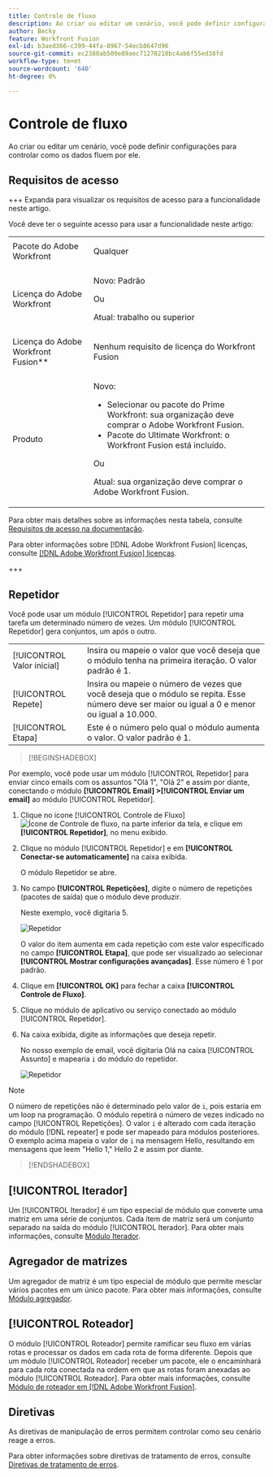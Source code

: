 ```yaml
---
title: Controle de fluxo
description: Ao criar ou editar um cenário, você pode definir configurações para controlar como os dados fluem por ele.
author: Becky
feature: Workfront Fusion
exl-id: b3aed366-c399-44fa-8967-54ecb8647d96
source-git-commit: ec2388ab509e89aec71278210bc4ab6f55ed38fd
workflow-type: tm+mt
source-wordcount: '640'
ht-degree: 0%

---
```


# Controle de fluxo

Ao criar ou editar um cenário, você pode definir configurações para controlar como os dados fluem por ele.

## Requisitos de acesso

+++ Expanda para visualizar os requisitos de acesso para a funcionalidade neste artigo.

Você deve ter o seguinte acesso para usar a funcionalidade neste artigo:

<table style="table-layout:auto">
 <col> 
 <col> 
 <tbody> 
  <tr> 
   <td role="rowheader">Pacote do Adobe Workfront</td> 
   <td> <p>Qualquer</p> </td> 
  </tr> 
  <tr data-mc-conditions=""> 
   <td role="rowheader">Licença do Adobe Workfront</td> 
   <td> <p>Novo: Padrão</p><p>Ou</p><p>Atual: trabalho ou superior</p> </td> 
  </tr> 
  <tr> 
   <td role="rowheader">Licença do Adobe Workfront Fusion**</td> 
   <td>
   <p>Nenhum requisito de licença do Workfront Fusion</p>
   </td> 
  </tr> 
  <tr> 
   <td role="rowheader">Produto</td> 
   <td>
   <p>Novo:</p> <ul><li>Selecionar ou pacote do Prime Workfront: sua organização deve comprar o Adobe Workfront Fusion.</li><li>Pacote do Ultimate Workfront: o Workfront Fusion está incluído.</li></ul>
   <p>Ou</p>
   <p>Atual: sua organização deve comprar o Adobe Workfront Fusion.</p>
   </td> 
  </tr>
 </tbody> 
</table>

Para obter mais detalhes sobre as informações nesta tabela, consulte [Requisitos de acesso na documentação](/help/workfront-fusion/references/licenses-and-roles/access-level-requirements-in-documentation.md).

Para obter informações sobre [!DNL Adobe Workfront Fusion] licenças, consulte [[!DNL Adobe Workfront Fusion] licenças](/help/workfront-fusion/set-up-and-manage-workfront-fusion/licensing-operations-overview/license-automation-vs-integration.md).

+++

## Repetidor

Você pode usar um módulo [!UICONTROL Repetidor] para repetir uma tarefa um determinado número de vezes. Um módulo [!UICONTROL Repetidor] gera conjuntos, um após o outro.


<table>
    <tr>
        <td>[!UICONTROL Valor inicial]</td>
        <td>Insira ou mapeie o valor que você deseja que o módulo tenha na primeira iteração. O valor padrão é 1.</td>
    </tr>
    <tr>
        <td>[!UICONTROL Repete]</td>
        <td>Insira ou mapeie o número de vezes que você deseja que o módulo se repita. Esse número deve ser maior ou igual a 0 e menor ou igual a 10.000.</td>
    </tr>
    <tr>
        <td>[!UICONTROL Etapa]</td>
        <td>Este é o número pelo qual o módulo aumenta o valor. O valor padrão é 1.</td>
    </tr>
</table>

>[!BEGINSHADEBOX]

Por exemplo, você pode usar um módulo [!UICONTROL Repetidor] para enviar cinco emails com os assuntos &quot;Olá 1&quot;, &quot;Olá 2&quot; e assim por diante, conectando o módulo **[!UICONTROL Email] >[!UICONTROL Enviar um email]** ao módulo [!UICONTROL Repetidor].

1. Clique no ícone [!UICONTROL Controle de Fluxo] ![Ícone de Controle de fluxo](/help/workfront-fusion/references/apps-and-modules/assets/flow-control-icon.gif), na parte inferior da tela, e clique em **[!UICONTROL Repetidor]**, no menu exibido.
1. Clique no módulo [!UICONTROL Repetidor] e em **[!UICONTROL Conectar-se automaticamente]** na caixa exibida.

   O módulo Repetidor se abre.

1. No campo **[!UICONTROL Repetições]**, digite o número de repetições (pacotes de saída) que o módulo deve produzir.

   Neste exemplo, você digitaria 5.

   ![Repetidor](/help/workfront-fusion/references/apps-and-modules/assets/repeater-2-350x207.png)

   O valor do item aumenta em cada repetição com este valor especificado no campo **[!UICONTROL Etapa]**, que pode ser visualizado ao selecionar **[!UICONTROL Mostrar configurações avançadas]**. Esse número é 1 por padrão.

1. Clique em **[!UICONTROL OK]** para fechar a caixa **[!UICONTROL Controle de Fluxo]**.

1. Clique no módulo de aplicativo ou serviço conectado ao módulo [!UICONTROL Repetidor].
1. Na caixa exibida, digite as informações que deseja repetir.

   No nosso exemplo de email, você digitaria Olá na caixa [!UICONTROL Assunto] e mapearia `i` do módulo do repetidor.

   ![Repetidor](/help/workfront-fusion/references/apps-and-modules/assets/repeater-3-350x207.png)



>[!NOTE]
>
>O número de repetições não é determinado pelo valor de `i`, pois estaria em um loop na programação. O módulo repetirá o número de vezes indicado no campo [!UICONTROL Repetições]. O valor `i` é alterado com cada iteração do módulo [!DNL repeater] e pode ser mapeado para módulos posteriores. O exemplo acima mapeia o valor de `i` na mensagem Hello, resultando em mensagens que leem &quot;Hello 1,&quot; Hello 2 e assim por diante.

>[!ENDSHADEBOX]

## [!UICONTROL Iterador]

Um [!UICONTROL Iterador] é um tipo especial de módulo que converte uma matriz em uma série de conjuntos. Cada item de matriz será um conjunto separado na saída do módulo [!UICONTROL Iterador]. Para obter mais informações, consulte [Módulo Iterador](/help/workfront-fusion/references/modules/iterator-module.md).

## Agregador de matrizes

Um agregador de matriz é um tipo especial de módulo que permite mesclar vários pacotes em um único pacote. Para obter mais informações, consulte [Módulo agregador](/help/workfront-fusion/references/modules/aggregator-module.md).

## [!UICONTROL Roteador]

O módulo [!UICONTROL Roteador] permite ramificar seu fluxo em várias rotas e processar os dados em cada rota de forma diferente. Depois que um módulo [!UICONTROL Roteador] receber um pacote, ele o encaminhará para cada rota conectada na ordem em que as rotas foram anexadas ao módulo [!UICONTROL Roteador]. Para obter mais informações, consulte [Módulo de roteador em [!DNL Adobe Workfront Fusion]](/help/workfront-fusion/create-scenarios/add-modules/router-module.md).

## Diretivas

As diretivas de manipulação de erros permitem controlar como seu cenário reage a erros.

Para obter informações sobre diretivas de tratamento de erros, consulte [Diretivas de tratamento de erros](/help/workfront-fusion/references/errors/directives-for-error-handling.md).

